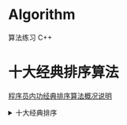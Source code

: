 # Algorithm
算法练习 C++

# 十大经典排序算法

[程序员内功经典排序算法概况说明]()

<details>
<summary> 十大经典排序 </summary>


[冒泡排序]()

[快速排序]()

[插入排序]()

[希尔排序]()

[选择排序]()

[堆排序]()

[归并排序]()

[计数排序]()

[桶排序]()

[基数排序]()

</details>
